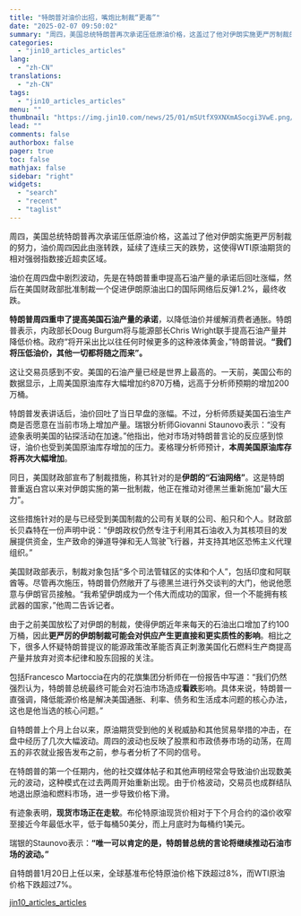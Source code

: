 ```yaml
---
title: "特朗普对油价出招，嘴炮比制裁“更毒”"
date: "2025-02-07 09:50:02"
summary: "周四，美国总统特朗普再次承诺压低原油价格，这盖过了他对伊朗实施更严厉制裁的努力，油价周四因此由涨转跌..."
categories:
  - "jin10_articles_articles"
lang:
  - "zh-CN"
translations:
  - "zh-CN"
tags:
  - "jin10_articles_articles"
menu: ""
thumbnail: "https://img.jin10.com/news/25/01/mSUtfX9XNXmASocgi3VwE.png/lite"
lead: ""
comments: false
authorbox: false
pager: true
toc: false
mathjax: false
sidebar: "right"
widgets:
  - "search"
  - "recent"
  - "taglist"
---
```


周四，美国总统特朗普再次承诺压低原油价格，这盖过了他对伊朗实施更严厉制裁的努力，油价周四因此由涨转跌，延续了连续三天的跌势，这使得WTI原油期货的相对强弱指数接近超卖区域。

油价在周四盘中剧烈波动，先是在特朗普重申提高石油产量的承诺后回吐涨幅，然后在美国财政部批准制裁一个促进伊朗原油出口的国际网络后反弹1.2%，最终收跌。

**特朗普周四重申了提高美国石油产量的承诺**，以降低油价并缓解消费者通胀。特朗普表示，内政部长Doug Burgum将与能源部长Chris Wright联手提高石油产量并降低价格。政府“将开采出比以往任何时候更多的这种液体黄金，”特朗普说。**“我们将压低油价，其他一切都将随之而来”。**

这让交易员感到不安。美国的石油产量已经是世界上最高的。一天前，美国公布的数据显示，上周美国原油库存大幅增加约870万桶，远高于分析师预期的增加200万桶。

特朗普发表讲话后，油价回吐了当日早盘的涨幅。不过，分析师质疑美国石油生产商是否愿意在当前市场上增加产量。瑞银分析师Giovanni Staunovo表示：“没有迹象表明美国的钻探活动在加速。”他指出，他对市场对特朗普言论的反应感到惊讶，油价也受到美国原油库存增加的压力。麦格理分析师预计，**本周美国原油库存将再次大幅增加**。

同日，美国财政部宣布了制裁措施，称其针对的是**伊朗的“石油网络”**。这是特朗普重返白宫以来对伊朗实施的第一批制裁，他正在推动对德黑兰重新施加“最大压力”。

这些措施针对的是与已经受到美国制裁的公司有关联的公司、船只和个人。财政部长贝森特在一份声明中说：“伊朗政权仍然专注于利用其石油收入为其核项目的发展提供资金，生产致命的弹道导弹和无人驾驶飞行器，并支持其地区恐怖主义代理组织。”

美国财政部表示，制裁对象包括“多个司法管辖区的实体和个人”，包括印度和阿联酋等。尽管再次施压，特朗普仍然敞开了与德黑兰进行外交谈判的大门，他说他愿意与伊朗官员接触。“我希望伊朗成为一个伟大而成功的国家，但一个不能拥有核武器的国家，”他周二告诉记者。

由于之前美国放松了对伊朗的制裁，使得伊朗近年来每天的石油出口增加了约100万桶，因此**更严厉的伊朗制裁可能会对供应产生更直接和更实质性的影响**。相比之下，很多人怀疑特朗普提议的能源政策改革能否真正刺激美国化石燃料生产商提高产量并放弃对资本纪律和股东回报的关注。

包括Francesco Martoccia在内的花旗集团分析师在一份报告中写道：“我们仍然强烈认为，特朗普总统最终可能会对石油市场造成**看跌**影响。具体来说，特朗普一直强调，降低能源价格是解决美国通胀、利率、债务和生活成本问题的核心办法，这也是他当选的核心问题。”

自特朗普上个月上台以来，原油期货受到他的关税威胁和其他贸易举措的冲击，在盘中经历了几次大幅波动。周四的波动也反映了股票和市政债券市场的动荡，在周五的非农就业报告发布之前，参与者分析了不同的信号。

在特朗普的第一个任期内，他的社交媒体帖子和其他声明经常会导致油价出现数美元的波动，这种模式在过去两周开始重新出现。由于价格波动，交易员也成群结队地退出原油和燃料市场，进一步导致价格下滑。

有迹象表明，**现货市场正在走软**。布伦特原油现货价相对于下个月合约的溢价收窄至接近今年最低水平，低于每桶50美分，而上月底时为每桶约1美元。

瑞银的Staunovo表示：**“唯一可以肯定的是，特朗普总统的言论将继续推动石油市场的波动。”**

自特朗普1月20日上任以来，全球基准布伦特原油价格下跌超过8%，而WTI原油价格下跌超过7%。

[jin10_articles_articles](https://xnews.jin10.com/details/162037)
